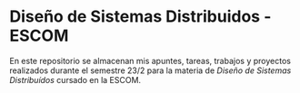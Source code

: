 # Diseño de Sistemas Distribuidos - ESCOM

En este repositorio se almacenan mis apuntes, tareas, trabajos y proyectos
realizados durante el semestre 23/2 para la materia de _Diseño de Sistemas
Distribuídos_ cursado en la ESCOM.
